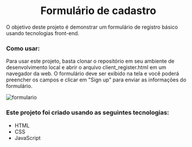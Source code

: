 <h1 align="center">Formulário de cadastro</h1>

<div>
  <p>O objetivo deste projeto é demonstrar um formulário de registro básico usando tecnologias front-end.</p>
</div>

<div>
  <h3>Como usar:</h3> 
  <p>Para usar este projeto, basta clonar o repositório em seu ambiente de desenvolvimento local e abrir o arquivo client_register.html em um navegador da web. O         formulário deve ser exibido na tela e você poderá preencher os campos e clicar em "Sign up" para enviar as informações do formulário.</p>
  <img alt="formulario" src="https://user-images.githubusercontent.com/130941084/235520158-8d0753cc-d174-48b3-9f84-b531ba1ebcd7.png">
</div>

<div>
<h3>Este projeto foi criado usando as seguintes tecnologias:</h3>

  <ul>
   <li>HTML</li>
   <li>CSS</li>
   <li>JavaScript</li>
  </ul>

</div>
